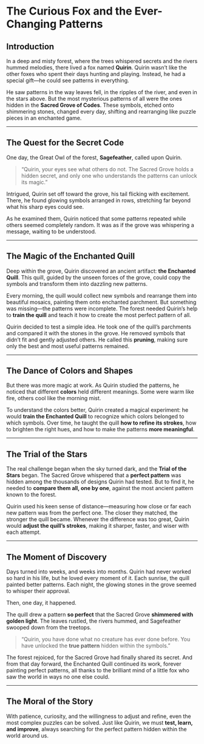# The Curious Fox and the Ever-Changing Patterns

## Introduction

In a deep and misty forest, where the trees whispered secrets and the rivers hummed melodies, there lived a fox named **Quirin**. Quirin wasn’t like the other foxes who spent their days hunting and playing. Instead, he had a special gift—he could see patterns in everything.

He saw patterns in the way leaves fell, in the ripples of the river, and even in the stars above. But the most mysterious patterns of all were the ones hidden in the **Sacred Grove of Codes**. These symbols, etched onto shimmering stones, changed every day, shifting and rearranging like puzzle pieces in an enchanted game.

---

## The Quest for the Secret Code

One day, the Great Owl of the forest, **Sagefeather**, called upon Quirin.

> “Quirin, your eyes see what others do not. The Sacred Grove holds a hidden secret, and only one who understands the patterns can unlock its magic.”

Intrigued, Quirin set off toward the grove, his tail flicking with excitement. There, he found glowing symbols arranged in rows, stretching far beyond what his sharp eyes could see.

As he examined them, Quirin noticed that some patterns repeated while others seemed completely random. It was as if the grove was whispering a message, waiting to be understood.

---

## The Magic of the Enchanted Quill

Deep within the grove, Quirin discovered an ancient artifact: **the Enchanted Quill**. This quill, guided by the unseen forces of the grove, could copy the symbols and transform them into dazzling new patterns.

Every morning, the quill would collect new symbols and rearrange them into beautiful mosaics, painting them onto enchanted parchment. But something was missing—the patterns were incomplete. The forest needed Quirin’s help to **train the quill** and teach it how to create the most perfect pattern of all.

Quirin decided to test a simple idea. He took one of the quill’s parchments and compared it with the stones in the grove. He removed symbols that didn’t fit and gently adjusted others. He called this **pruning**, making sure only the best and most useful patterns remained.

---

## The Dance of Colors and Shapes

But there was more magic at work. As Quirin studied the patterns, he noticed that different **colors** held different meanings. Some were warm like fire, others cool like the morning mist.

To understand the colors better, Quirin created a magical experiment: he would **train the Enchanted Quill** to recognize which colors belonged to which symbols. Over time, he taught the quill **how to refine its strokes**, how to brighten the right hues, and how to make the patterns **more meaningful**.

---

## The Trial of the Stars

The real challenge began when the sky turned dark, and the **Trial of the Stars** began. The Sacred Grove whispered that a **perfect pattern** was hidden among the thousands of designs Quirin had tested. But to find it, he needed to **compare them all, one by one**, against the most ancient pattern known to the forest.

Quirin used his keen sense of distance—measuring how close or far each new pattern was from the perfect one. The closer they matched, the stronger the quill became. Whenever the difference was too great, Quirin would **adjust the quill’s strokes**, making it sharper, faster, and wiser with each attempt.

---

## The Moment of Discovery

Days turned into weeks, and weeks into months. Quirin had never worked so hard in his life, but he loved every moment of it. Each sunrise, the quill painted better patterns. Each night, the glowing stones in the grove seemed to whisper their approval.

Then, one day, it happened.

The quill drew a pattern **so perfect** that the Sacred Grove **shimmered with golden light**. The leaves rustled, the rivers hummed, and Sagefeather swooped down from the treetops.

> “Quirin, you have done what no creature has ever done before. You have unlocked the **true pattern** hidden within the symbols.”

The forest rejoiced, for the Sacred Grove had finally shared its secret. And from that day forward, the Enchanted Quill continued its work, forever painting perfect patterns, all thanks to the brilliant mind of a little fox who saw the world in ways no one else could.

---

## The Moral of the Story

With patience, curiosity, and the willingness to adjust and refine, even the most complex puzzles can be solved. Just like Quirin, we must **test, learn, and improve**, always searching for the perfect pattern hidden within the world around us.
